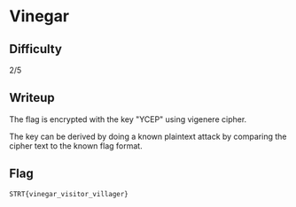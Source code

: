 # Vinegar

## Difficulty

2/5

## Writeup

The flag is encrypted with the key "YCEP" using vigenere cipher.

The key can be derived by doing a known plaintext attack by comparing the cipher text to the known flag format.


## Flag

`STRT{vinegar_visitor_villager}`
